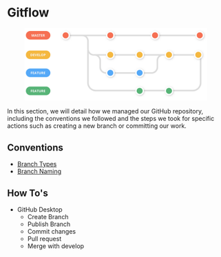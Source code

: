 # Gitflow

<figure><img src="../../.gitbook/assets/219022095-46cc4503-76dc-40da-89e.png" alt=""><figcaption></figcaption></figure>

In this section, we will detail how we managed our GitHub repository, including the conventions we followed and the steps we took for specific actions such as creating a new branch or committing our work.&#x20;

## Conventions

* [Branch Types](conventions/#branch-types)
* [Branch Naming](conventions/branch-naming.md)

## How To's&#x20;

* GitHub Desktop
  * Create Branch
  * Publish Branch
  * Commit changes
  * Pull request
  * Merge with develop
